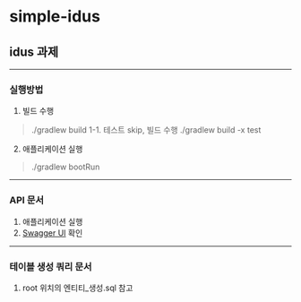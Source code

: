 # simple-idus
## idus 과제
---
### 실행방법
1. 빌드 수행  
> ./gradlew build
1-1. 테스트 skip, 빌드 수행
> ./gradlew build -x test
2. 애플리케이션 실행
> ./gradlew bootRun
---
### API 문서
1. 애플리케이션 실행
2. [Swagger UI](http://localhost:8080/swagger-ui/) 확인
---
### 테이블 생성 쿼리 문서
1. root 위치의 엔티티_생성.sql 참고
